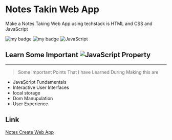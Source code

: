 # Notes Takin Web App

 Make a Notes Taking Web App using techstack is HTML and CSS and JavaScript 
 

![my badge](https://img.shields.io/badge/HTML5-E34F26.svg?style=for-the-badge&logo=HTML5&logoColor=white)
![my badge](https://img.shields.io/badge/CSS3-1572B6.svg?style=for-the-badge&logo=CSS3&logoColor=white)
![JavaScript](https://img.shields.io/badge/javascript-%23323330.svg?style=for-the-badge&logo=javascript&logoColor=%23F7DF1E)

## Learn Some Important ![JavaScript](https://img.shields.io/badge/javascript-%23323330.svg?style=for-the-badge&logo=javascript&logoColor=%23F7DF1E) Property
---
>Some important Points That I have Learned During Making this are
 - JavaScript Fundamentals
 - Interactive User Interfaces
 - local storage
 - Dom Manupulation
 - User Experience

 ## Link
[Notes Create Web App](https://notes-making-web-app.vercel.app/)


